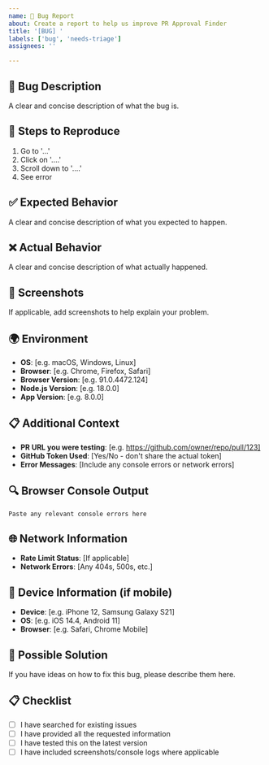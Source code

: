 ```yaml
---
name: 🐛 Bug Report
about: Create a report to help us improve PR Approval Finder
title: '[BUG] '
labels: ['bug', 'needs-triage']
assignees: ''

---
```


## 🐛 Bug Description
A clear and concise description of what the bug is.

## 🔄 Steps to Reproduce
1. Go to '...'
2. Click on '....'
3. Scroll down to '....'
4. See error

## ✅ Expected Behavior
A clear and concise description of what you expected to happen.

## ❌ Actual Behavior
A clear and concise description of what actually happened.

## 📸 Screenshots
If applicable, add screenshots to help explain your problem.

## 🌍 Environment
- **OS**: [e.g. macOS, Windows, Linux]
- **Browser**: [e.g. Chrome, Firefox, Safari]
- **Browser Version**: [e.g. 91.0.4472.124]
- **Node.js Version**: [e.g. 18.0.0]
- **App Version**: [e.g. 8.0.0]

## 📋 Additional Context
- **PR URL you were testing**: [e.g. https://github.com/owner/repo/pull/123]
- **GitHub Token Used**: [Yes/No - don't share the actual token]
- **Error Messages**: [Include any console errors or network errors]

## 🔍 Browser Console Output
```
Paste any relevant console errors here
```

## 🌐 Network Information
- **Rate Limit Status**: [If applicable]
- **Network Errors**: [Any 404s, 500s, etc.]

## 📱 Device Information (if mobile)
- **Device**: [e.g. iPhone 12, Samsung Galaxy S21]
- **OS**: [e.g. iOS 14.4, Android 11]
- **Browser**: [e.g. Safari, Chrome Mobile]

## 🔧 Possible Solution
If you have ideas on how to fix this bug, please describe them here.

## 📋 Checklist
- [ ] I have searched for existing issues
- [ ] I have provided all the requested information
- [ ] I have tested this on the latest version
- [ ] I have included screenshots/console logs where applicable 
